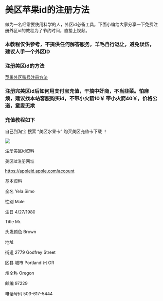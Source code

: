 # 美区苹果id的注册方法


做为一名经常要使用科学的人，外区id必备工具，下面小编给大家分享一下免费注册外区id的教程为了节约时间，直接上视频。



### 本教程仅供参考，不提供任何解答服务，羊毛自行退让，避免误伤，建议人手一个外区ID


### 注册美区id的方法

[苹果外区账号注册方法](https://btflyco.s3.ap-northeast-1.amazonaws.com/appleidreg.mp4)

### 注册完美区id后如何用支付宝充值，干搞中奸商，不当韭菜。怕麻烦，建议找本站客服购买id，不带小火箭10￥ 带小火箭40￥，价格公道，童叟无欺


### 充值教程如下 


自己到淘宝 搜索  “美区水果卡” 购买美区充值卡下载 ！

![](https://www.484.me/images/doc/20230612201851.png)

注册美区id资料

美区id注册网址

https://appleid.apple.com/account

基本资料

全名    Yela Simo

性别	Male

生日	4/27/1980

Title	Mr.

头发颜色	Brown

地址

街道
2779  Godfrey Street

区县
城市  Portland
州
OR 

州全称
Oregon

邮编
97229

电话号码
503-617-5444